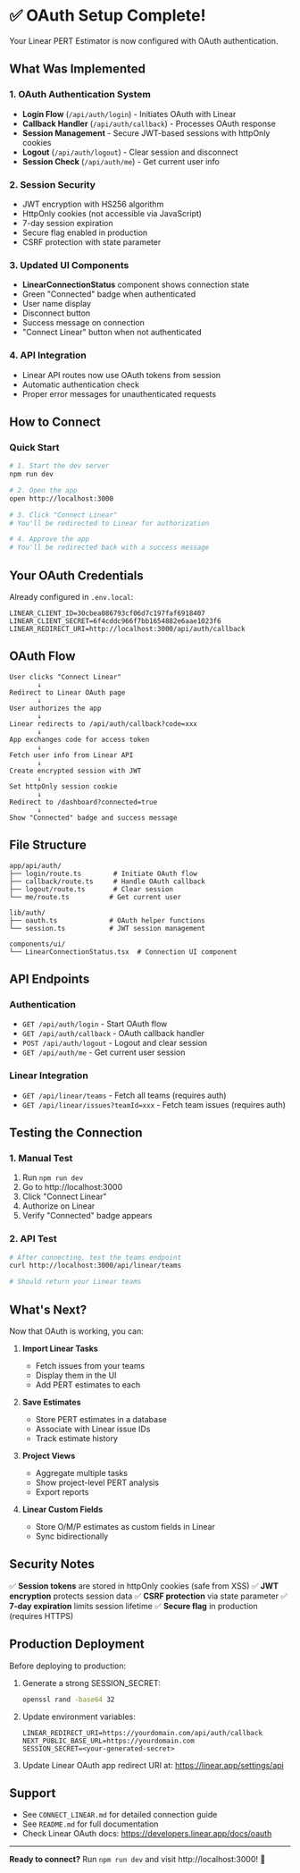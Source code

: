 # ✅ OAuth Setup Complete!

Your Linear PERT Estimator is now configured with OAuth authentication.

## What Was Implemented

### 1. OAuth Authentication System
- **Login Flow** (`/api/auth/login`) - Initiates OAuth with Linear
- **Callback Handler** (`/api/auth/callback`) - Processes OAuth response
- **Session Management** - Secure JWT-based sessions with httpOnly cookies
- **Logout** (`/api/auth/logout`) - Clear session and disconnect
- **Session Check** (`/api/auth/me`) - Get current user info

### 2. Session Security
- JWT encryption with HS256 algorithm
- HttpOnly cookies (not accessible via JavaScript)
- 7-day session expiration
- Secure flag enabled in production
- CSRF protection with state parameter

### 3. Updated UI Components
- **LinearConnectionStatus** component shows connection state
- Green "Connected" badge when authenticated
- User name display
- Disconnect button
- Success message on connection
- "Connect Linear" button when not authenticated

### 4. API Integration
- Linear API routes now use OAuth tokens from session
- Automatic authentication check
- Proper error messages for unauthenticated requests

## How to Connect

### Quick Start
```bash
# 1. Start the dev server
npm run dev

# 2. Open the app
open http://localhost:3000

# 3. Click "Connect Linear"
# You'll be redirected to Linear for authorization

# 4. Approve the app
# You'll be redirected back with a success message
```

## Your OAuth Credentials

Already configured in `.env.local`:
```
LINEAR_CLIENT_ID=30cbea086793cf06d7c197faf6918407
LINEAR_CLIENT_SECRET=6f4cddc966f7bb1654882e6aae1023f6
LINEAR_REDIRECT_URI=http://localhost:3000/api/auth/callback
```

## OAuth Flow

```
User clicks "Connect Linear"
       ↓
Redirect to Linear OAuth page
       ↓
User authorizes the app
       ↓
Linear redirects to /api/auth/callback?code=xxx
       ↓
App exchanges code for access token
       ↓
Fetch user info from Linear API
       ↓
Create encrypted session with JWT
       ↓
Set httpOnly session cookie
       ↓
Redirect to /dashboard?connected=true
       ↓
Show "Connected" badge and success message
```

## File Structure

```
app/api/auth/
├── login/route.ts        # Initiate OAuth flow
├── callback/route.ts     # Handle OAuth callback
├── logout/route.ts       # Clear session
└── me/route.ts          # Get current user

lib/auth/
├── oauth.ts             # OAuth helper functions
└── session.ts           # JWT session management

components/ui/
└── LinearConnectionStatus.tsx  # Connection UI component
```

## API Endpoints

### Authentication
- `GET /api/auth/login` - Start OAuth flow
- `GET /api/auth/callback` - OAuth callback handler
- `POST /api/auth/logout` - Logout and clear session
- `GET /api/auth/me` - Get current user session

### Linear Integration
- `GET /api/linear/teams` - Fetch all teams (requires auth)
- `GET /api/linear/issues?teamId=xxx` - Fetch team issues (requires auth)

## Testing the Connection

### 1. Manual Test
1. Run `npm run dev`
2. Go to http://localhost:3000
3. Click "Connect Linear"
4. Authorize on Linear
5. Verify "Connected" badge appears

### 2. API Test
```bash
# After connecting, test the teams endpoint
curl http://localhost:3000/api/linear/teams

# Should return your Linear teams
```

## What's Next?

Now that OAuth is working, you can:

1. **Import Linear Tasks**
   - Fetch issues from your teams
   - Display them in the UI
   - Add PERT estimates to each

2. **Save Estimates**
   - Store PERT estimates in a database
   - Associate with Linear issue IDs
   - Track estimate history

3. **Project Views**
   - Aggregate multiple tasks
   - Show project-level PERT analysis
   - Export reports

4. **Linear Custom Fields**
   - Store O/M/P estimates as custom fields in Linear
   - Sync bidirectionally

## Security Notes

✅ **Session tokens** are stored in httpOnly cookies (safe from XSS)
✅ **JWT encryption** protects session data
✅ **CSRF protection** via state parameter
✅ **7-day expiration** limits session lifetime
✅ **Secure flag** in production (requires HTTPS)

## Production Deployment

Before deploying to production:

1. Generate a strong SESSION_SECRET:
   ```bash
   openssl rand -base64 32
   ```

2. Update environment variables:
   ```
   LINEAR_REDIRECT_URI=https://yourdomain.com/api/auth/callback
   NEXT_PUBLIC_BASE_URL=https://yourdomain.com
   SESSION_SECRET=<your-generated-secret>
   ```

3. Update Linear OAuth app redirect URI at:
   https://linear.app/settings/api

## Support

- See `CONNECT_LINEAR.md` for detailed connection guide
- See `README.md` for full documentation
- Check Linear OAuth docs: https://developers.linear.app/docs/oauth

---

**Ready to connect?** Run `npm run dev` and visit http://localhost:3000! 🚀
